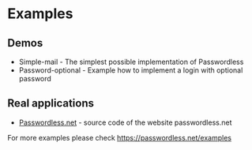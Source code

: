 # Examples

## Demos
* Simple-mail - The simplest possible implementation of Passwordless
* Password-optional - Example how to implement a login with optional password

## Real applications
* [Passwordless.net](https://github.com/florianheinemann/www-passwordless-net) - source code of the website passwordless.net

For more examples please check https://passwordless.net/examples